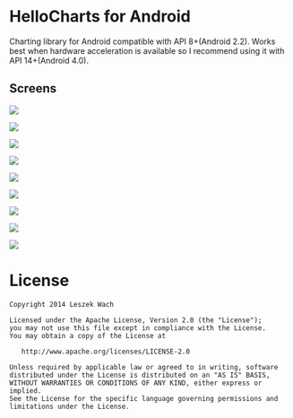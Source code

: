 HelloCharts for Android
=======================

Charting library for Android compatible with API 8+(Android 2.2). 
Works best when hardware acceleration is available so I recommend using it with API 14+(Android 4.0).


Screens
-------

![](https://raw.github.com/lecho/filechooser/master/screens/scr-line1.png)

![](https://raw.github.com/lecho/filechooser/master/screens/scr-tempo.png)

![](https://raw.github.com/lecho/filechooser/master/screens/scr-good-bad.png)

![](https://raw.github.com/lecho/filechooser/master/screens/scr-dependency.png)

![](https://raw.github.com/lecho/filechooser/master/screens/scr-combo.png)

![](https://raw.github.com/lecho/filechooser/master/screens/scr-column1.png)

![](https://raw.github.com/lecho/filechooser/master/screens/scr-preview-column.png)

![](https://raw.github.com/lecho/filechooser/master/screens/scr-pie1.png)

![](https://raw.github.com/lecho/filechooser/master/screens/scr-bubble1.png)


License
=======

    Copyright 2014 Leszek Wach

    Licensed under the Apache License, Version 2.0 (the "License");
    you may not use this file except in compliance with the License.
    You may obtain a copy of the License at

       http://www.apache.org/licenses/LICENSE-2.0

    Unless required by applicable law or agreed to in writing, software
    distributed under the License is distributed on an "AS IS" BASIS,
    WITHOUT WARRANTIES OR CONDITIONS OF ANY KIND, either express or implied.
    See the License for the specific language governing permissions and
    limitations under the License.

